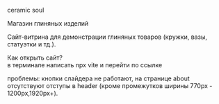 ceramic soul

Магазин глиняных изделий  

Сайт-витрина для демонстрации глиняных товаров (кружки, вазы, статуэтки и тд.).  

Как открыть сайт?  
в терминале написать npx vite и перейти по ссылке 

проблемы: кнопки слайдера не работают, на странице about отсутствуют отступы в header (кроме промежутков ширины 770px - 1200px,1920px+).

